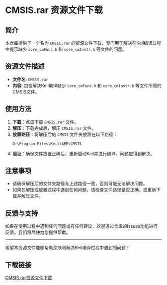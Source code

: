 # CMSIS.rar 资源文件下载

## 简介

本仓库提供了一个名为 `CMSIS.rar` 的资源文件下载，专门用于解决在Keil编译过程中提示缺少 `core_cmFunc.h` 和 `core_cmInstr.h` 等文件的问题。

## 资源文件描述

- **文件名**: `CMSIS.rar`
- **内容**: 包含解决Keil编译缺少 `core_cmFunc.h` 和 `core_cmInstr.h` 等文件所需的CMSIS文件。

## 使用方法

1. **下载**：点击下载 `CMSIS.rar` 文件。
2. **解压**：下载完成后，解压 `CMSIS.rar` 文件。
3. **放置路径**：将解压后的 `CMSIS` 文件夹放置在以下路径：
   ```
   D:\Program Files\Keil\ARM\CMSIS
   ```
4. **验证**：确保文件放置正确后，重新启动Keil并进行编译，问题应得到解决。

## 注意事项

- 请确保解压后的文件夹路径与上述路径一致，否则可能无法解决问题。
- 如果在解压或放置过程中遇到任何问题，请检查文件路径是否正确，或重新下载并解压文件。

## 反馈与支持

如果在使用过程中遇到任何问题或有任何建议，欢迎通过仓库的Issues功能进行反馈。我们将尽快为您提供帮助。

---

希望本资源文件能够帮助您顺利解决Keil编译过程中遇到的问题！

## 下载链接

[CMSIS.rar资源文件下载](https://pan.quark.cn/s/564703884390)
